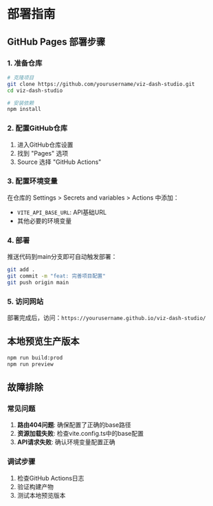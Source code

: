 # 部署指南

## GitHub Pages 部署步骤

### 1. 准备仓库
```bash
# 克隆项目
git clone https://github.com/yourusername/viz-dash-studio.git
cd viz-dash-studio

# 安装依赖
npm install
```

### 2. 配置GitHub仓库
1. 进入GitHub仓库设置
2. 找到 "Pages" 选项
3. Source 选择 "GitHub Actions"

### 3. 配置环境变量
在仓库的 Settings > Secrets and variables > Actions 中添加：
- `VITE_API_BASE_URL`: API基础URL
- 其他必要的环境变量

### 4. 部署
推送代码到main分支即可自动触发部署：
```bash
git add .
git commit -m "feat: 完善项目配置"
git push origin main
```

### 5. 访问网站
部署完成后，访问：`https://yourusername.github.io/viz-dash-studio/`

## 本地预览生产版本
```bash
npm run build:prod
npm run preview
```

## 故障排除

### 常见问题
1. **路由404问题**: 确保配置了正确的base路径
2. **资源加载失败**: 检查vite.config.ts中的base配置
3. **API请求失败**: 确认环境变量配置正确

### 调试步骤
1. 检查GitHub Actions日志
2. 验证构建产物
3. 测试本地预览版本